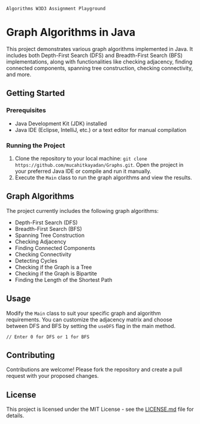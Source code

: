 `Algorithms W3D3 Assignment Playground`

Graph Algorithms in Java
========================

This project demonstrates various graph algorithms implemented in Java. It includes both Depth-First Search (DFS) and Breadth-First Search (BFS) implementations, along with functionalities like checking adjacency, finding connected components, spanning tree construction, checking connectivity, and more.

Getting Started
---------------

### Prerequisites

*   Java Development Kit (JDK) installed
*   Java IDE (Eclipse, IntelliJ, etc.) or a text editor for manual compilation

### Running the Project

1.  Clone the repository to your local machine:
    `git clone https://github.com/mucahitkayadan/Graphs.git`.  Open the project in your preferred Java IDE or compile and run it manually.
4.  Execute the `Main` class to run the graph algorithms and view the results.

Graph Algorithms
----------------

The project currently includes the following graph algorithms:

*   Depth-First Search (DFS)
*   Breadth-First Search (BFS)
*   Spanning Tree Construction
*   Checking Adjacency
*   Finding Connected Components
*   Checking Connectivity
*   Detecting Cycles
*   Checking if the Graph is a Tree
*   Checking if the Graph is Bipartite
*   Finding the Length of the Shortest Path

Usage
-----

Modify the `Main` class to suit your specific graph and algorithm requirements. You can customize the adjacency matrix and choose between DFS and BFS by setting the `useDFS` flag in the main method.

    // Enter 0 for DFS or 1 for BFS


Contributing
------------

Contributions are welcome! Please fork the repository and create a pull request with your proposed changes.

License
-------

This project is licensed under the MIT License - see the [LICENSE.md](LICENSE.md) file for details.
